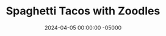 ---
layout: post
title:  "Spaghetti Tacos with Zoodles"
date:   2024-04-05 00:00:00 -05000
categories: 
- Recipes
- Ground Meat
permalink: /recipes/spaghetti-taco
image: /assets/Food/Ground Meat/Zoodle Taco/zoodle-taco-cover.jpg
ing: zoodletaco-ing
facts: zoodletaco-facts
Prep: 30
Rest: 
Cook: 30
Source1: https://kirbiecravings.com/one-pot-taco-zucchini-noodles/#recipe
Source2: 
tags: 
- ground meat
- ground beef
- ground turkey
- iCarly
- spaghetti taco
- zucchini
- zoodle
- peppers
- onions
- diced tomatoes
Description: Anyone else remember spaghetti tacos from iCarly and desperately want to try them? I wanted to make it a complete meal, so I've swapped the spaghetti for zoodles (to avoid the double carb of taco shell and pasta), as well as added meat and more vegetables. These go great with whole wheat or keto tortillas, or even on its own
Instructions: 
- In a small bowl, mix together the spices for the taco seasoning - chili powder, paprika, cumin, garlic, onion, salt, pepper, and oregano. Set aside<br><br>

- Use a spiralizer to cut your zucchini into zoodles. Add to a large pan with olive oil over medium heat. Season with 1-2 tbsp of your taco seasoning<br><br>

- Cover, and cook for a few minutes under occasional stirring, until the noodles have lightly softened and water is released. Set aside in a bowl<br><br>
- <center><img src="/assets/Food/Ground Meat/Zoodle Taco/zoodle-taco-3.jpg" alt="" class="instruction-image"></center><br>

- As the zucchini cooks, cut your peppers and onion into a small dice. When the pan is free, add veggies to the pan with oil over medium heat. Season with 1-2 tbsp of your taco seasoning<br><br>

- Cover and cook over medium heat, or until the peppers have softened and the onions are translucent and begin to caramelize. Set aside in the bowl with the noodles<br><br>
- <center><img src="/assets/Food/Ground Meat/Zoodle Taco/zoodle-taco-5.jpg" alt="" class="instruction-image"></center><br>

- Last but not least, the meat. When the pan is free, add in the ground meat and oil over medium heat. Cook until fully browned, and break up the meat with a wooden spoon<br><br>

- Season with the rest of your taco seasoning when the meat is fully cooked. Add minced garlic, and cook until fragrant, about 30 seconds<br><br>
- <center><img src="/assets/Food/Ground Meat/Zoodle Taco/zoodle-taco-7.jpg" alt="" class="instruction-image"></center><br>

- Turn heat down to medium low, and pour in your diced tomatoes. Cover, and let simmer for about 10 minutes. The sauce should thicken and will be bubbling. Squeeze in some lime<br><br>
- <center><img src="/assets/Food/Ground Meat/Zoodle Taco/zoodle-taco-8.jpg" alt="" class="instruction-image"></center><br>

- Add the meat to the bowl with the vegetables. Combine together, and serve. Pair this with any hard or soft shelled tacos, cheese, and salsa
---